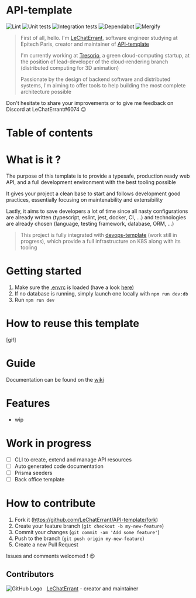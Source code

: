 # API-template
![Lint](https://github.com/LeChatErrant/API-template/workflows/Lint/badge.svg)
![Unit tests](https://github.com/LeChatErrant/API-template/workflows/Unit%20tests/badge.svg)
![Integration tests](https://github.com/LeChatErrant/API-template/workflows/Integration%20tests/badge.svg)
![Dependabot](https://badgen.net/dependabot/LeChatErrant/API-template?icon=dependabot)
![Mergify](https://img.shields.io/endpoint.svg?url=https://gh.mergify.io/badges/LeChatErrant/API-template)

> First of all, hello. I'm [LeChatErrant](https://github.com/LeChatErrant), software engineer studying at Epitech Paris, creator and maintainer of [API-template](https://github.com/LeChatErrant/API-template)
>
> I'm currently working at [Tresorio](https://tresorio.com/), a green cloud-computing startup, at the position of lead-developer of the cloud-rendering branch (distributed computing for 3D animation)
>
> Passionate by the design of backend software and distributed systems, I'm aiming to offer tools to help building the most complete architecture possible

Don't hesitate to share your improvements or to give me feedback on Discord at LeChatErrant#6074 :wink:

# Table of contents

<!-- START doctoc -->
<!-- END doctoc -->

# What is it ?

The purpose of this template is to provide a typesafe, production ready web API, and a full development environment with the best tooling possible

It gives your project a clean base to start and follows development good practices, essentially focusing on maintenability and extensibility

Lastly, it aims to save developers a lot of time since all nasty configurations are already written (typescript, eslint, jest, docker, CI, ...) and technologies are already chosen (language, testing framework, database, ORM, ...)

> This project is fully integrated with [devops-template](https://github.com/LeChatErrant/devops-template) (work still in progress), which provide a full infrastructure on K8S along with its tooling

# Getting started

1. Make sure the [.envrc](/.envrc) is loaded (have a look [here](wip))
2. If no database is running, simply launch one locally with `npm run dev:db`
3. Run `npm run dev`

# How to reuse this template

[gif]

# Guide

Documentation can be found on the [wiki](https://github.com/LeChatErrant/API-template/wiki)

# Features

 - wip

# Work in progress

 - [ ] CLI to create, extend and manage API resources
 - [ ] Auto generated code documentation
 - [ ] Prisma seeders
 - [ ] Back office template

# How to contribute

1. Fork it (<https://github.com/LeChatErrant/API-template/fork>)
2. Create your feature branch (`git checkout -b my-new-feature`)
3. Commit your changes (`git commit -am 'Add some feature'`)
4. Push to the branch (`git push origin my-new-feature`)
5. Create a new Pull Request

Issues and comments welcomed ! :wink:

## Contributors

![GitHub Logo](https://github.com/LeChatErrant.png?size=30) &nbsp; [LeChatErrant](https://github.com/LeChatErrant) - creator and maintainer
